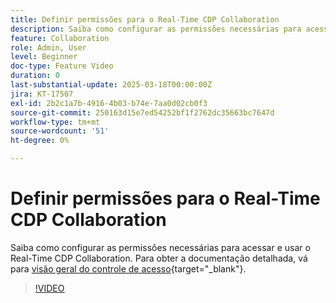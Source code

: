 ```yaml
---
title: Definir permissões para o Real-Time CDP Collaboration
description: Saiba como configurar as permissões necessárias para acessar e usar o Real-Time CDP Collaboration
feature: Collaboration
role: Admin, User
level: Beginner
doc-type: Feature Video
duration: 0
last-substantial-update: 2025-03-18T00:00:00Z
jira: KT-17507
exl-id: 2b2c1a7b-4916-4b03-b74e-7aa0d02cb0f3
source-git-commit: 250163d15e7ed54252bf1f2762dc35663bc7647d
workflow-type: tm+mt
source-wordcount: '51'
ht-degree: 0%

---
```


# Definir permissões para o Real-Time CDP Collaboration

Saiba como configurar as permissões necessárias para acessar e usar o Real-Time CDP Collaboration. Para obter a documentação detalhada, vá para [visão geral do controle de acesso](https://experienceleague.adobe.com/pt-br/docs/real-time-cdp-collaboration/using/permissions/overview){target="_blank"}.

>[!VIDEO](https://video.tv.adobe.com/v/3452235/?learn=on&enablevpops&captions=por_br)

